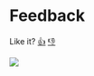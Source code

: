 # Feedback

Like it? [👍](https://feedback-service-prod.herokuapp.com/positive?target=kimmobrunfeldt/feedback) [👎](https://feedback-service-prod.herokuapp.com/negative?target=kimmobrunfeldt/feedback)

![](https://feedback-service-prod.herokuapp.com/badges/kimmobrunfeldt/feedback.svg)
